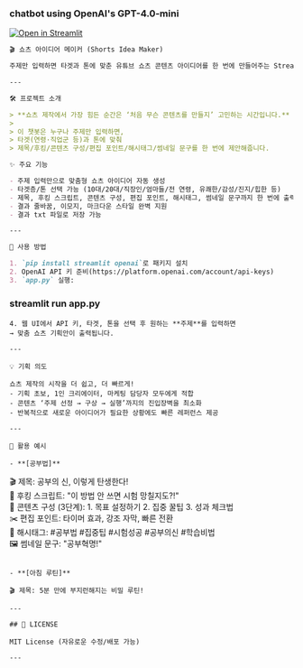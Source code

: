 ### chatbot using OpenAI's GPT-4.0-mini ###

[![Open in Streamlit](https://static.streamlit.io/badges/streamlit_badge_black_white.svg)](https://chatbot-template.streamlit.app/)

```markdown
🎬 쇼츠 아이디어 메이커 (Shorts Idea Maker)

주제만 입력하면 타겟과 톤에 맞춘 유튜브 쇼츠 콘텐츠 아이디어를 한 번에 만들어주는 Streamlit 챗봇

---

🛠️ 프로젝트 소개

> **쇼츠 제작에서 가장 힘든 순간은 ‘처음 무슨 콘텐츠를 만들지’ 고민하는 시간입니다.**
>  
> 이 챗봇은 누구나 주제만 입력하면,  
> 타겟(연령·직업군 등)과 톤에 맞춰  
> 제목/후킹/콘텐츠 구성/편집 포인트/해시태그/썸네일 문구를 한 번에 제안해줍니다.

✨ 주요 기능

- 주제 입력만으로 맞춤형 쇼츠 아이디어 자동 생성
- 타겟층/톤 선택 가능 (10대/20대/직장인/엄마들/전 연령, 유쾌한/감성/진지/힙한 등)
- 제목, 후킹 스크립트, 콘텐츠 구성, 편집 포인트, 해시태그, 썸네일 문구까지 한 번에 출력
- 결과 줄바꿈, 이모지, 마크다운 스타일 완벽 지원
- 결과 txt 파일로 저장 가능

---

🚀 사용 방법

1. `pip install streamlit openai`로 패키지 설치
2. OpenAI API 키 준비(https://platform.openai.com/account/api-keys)
3. `app.py` 실행:  
```

### streamlit run app.py ###

```
4. 웹 UI에서 API 키, 타겟, 톤을 선택 후 원하는 **주제**를 입력하면  
→ 맞춤 쇼츠 기획안이 출력됩니다.

---

💡 기획 의도

쇼츠 제작의 시작을 더 쉽고, 더 빠르게!
- 기획 초보, 1인 크리에이터, 마케팅 담당자 모두에게 적합
- 콘텐츠 ‘주제 선정 → 구상 → 실행’까지의 진입장벽을 최소화
- 반복적으로 새로운 아이디어가 필요한 상황에도 빠른 레퍼런스 제공

---

🎯 활용 예시

- **[공부법]**  
```

🎬 제목: 공부의 신, 이렇게 탄생한다! <br>
🧲 후킹 스크립트: "이 방법 안 쓰면 시험 망칠지도?!"<br>
📄 콘텐츠 구성 (3단계): 1. 목표 설정하기 2. 집중 꿀팁 3. 성과 체크법<br>
✂️ 편집 포인트: 타이머 효과, 강조 자막, 빠른 전환<br>
🔖 해시태그: #공부법 #집중팁 #시험성공 #공부의신 #학습비법<br>
🖼️ 썸네일 문구: "공부혁명!"

```

- **[아침 루틴]**  

🎬 제목: 5분 만에 부지런해지는 비밀 루틴!

---

## 📝 LICENSE

MIT License (자유로운 수정/배포 가능)

---

